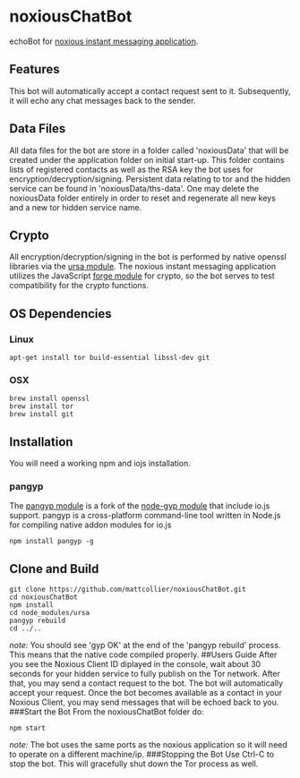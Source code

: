 # noxiousChatBot
echoBot for [noxious instant messaging application](https://github.com/mattcollier/noxious).
## Features
This bot will automatically accept a contact request sent to it.  Subsequently,
it will echo any chat messages back to the sender.
## Data Files
All data files for the bot are store in a folder called 'noxiousData' that will
be created under the application folder on initial start-up.  This folder
contains lists of registered contacts as well as the RSA key the bot uses for
encryption/decryption/signing.  Persistent data relating to tor and the hidden
service can be found in 'noxiousData/ths-data'.  One may delete the noxiousData
folder entirely in order to reset and regenerate all new keys and a new tor
hidden service name.
## Crypto
All encryption/decryption/signing in the bot is performed by native openssl
libraries via the [ursa module](https://github.com/quartzjer/ursa).  The
noxious instant messaging application utilizes the JavaScript
[forge module](https://github.com/digitalbazaar/forge) for crypto, so the bot
serves to test compatibility for the crypto functions.
## OS Dependencies
### Linux
```
apt-get install tor build-essential libssl-dev git
```
### OSX
```
brew install openssl
brew install tor
brew install git
```
## Installation
You will need a working npm and iojs installation.
### pangyp
The [pangyp module](https://www.npmjs.com/package/pangyp) is a fork of the
[node-gyp module](https://www.npmjs.com/package/node-gyp) that include io.js
support.  pangyp is a cross-platform command-line tool written in Node.js for
compiling native addon modules for io.js
```
npm install pangyp -g
```
## Clone and Build
```
git clone https://github.com/mattcollier/noxiousChatBot.git
cd noxiousChatBot
npm install
cd node_modules/ursa
pangyp rebuild
cd ../..
```
*note:* You should see 'gyp OK' at the end of the 'pangyp rebuild' process.  This
means that the native code compiled properly.
##Users Guide
After you see the Noxious Client ID diplayed in the console, wait about 30 seconds
for your hidden service to fully publish on the Tor network.  After that, you
may send a contact request to the bot.  The bot will automatically accept your
request.  Once the bot becomes available as a contact in your Noxious Client, you
may send messages that will be echoed back to you.
###Start the Bot
From the noxiousChatBot folder do:
```
npm start
```
*note:* The bot uses the same ports as the noxious application so it will need
to operate on a different machine/ip.
###Stopping the Bot
Use Ctrl-C to stop the bot.  This will gracefully shut down the Tor process as well.
